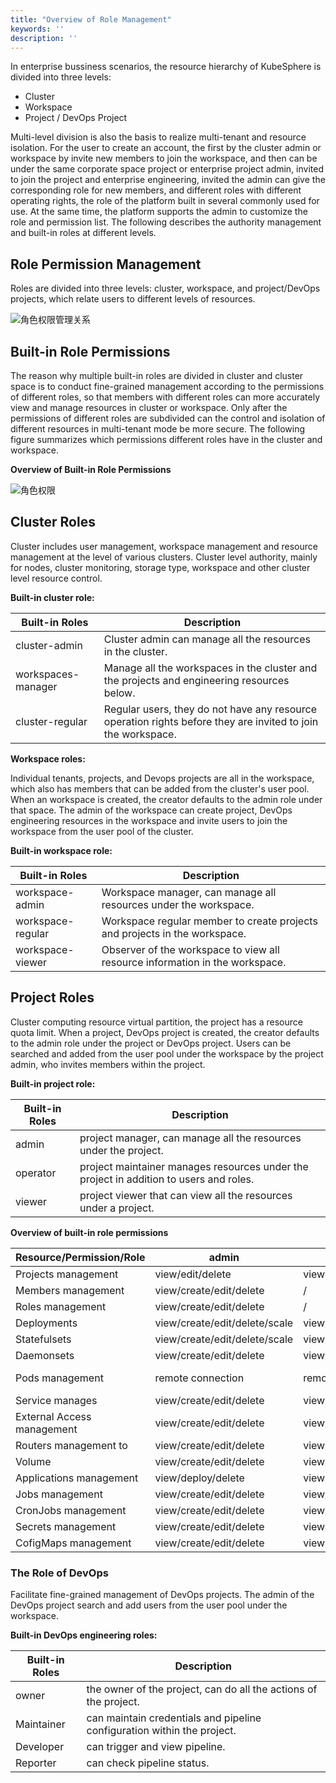 ```yaml
---
title: "Overview of Role Management"
keywords: ''
description: ''
---
```



In enterprise bussiness scenarios, the resource hierarchy of KubeSphere is divided into three levels:

- Cluster
- Workspace
- Project / DevOps Project
 
Multi-level division is also the basis to realize multi-tenant and resource isolation. For the user to create an account, the first by the cluster admin or workspace by invite new members to join the workspace, and then can be under the same corporate space project or enterprise project admin, invited to join the project and enterprise engineering, invited the admin can give the corresponding role for new members, and different roles with different operating rights, the role of the platform built in several commonly used for use. At the same time, the platform supports the admin to customize the role and permission list. The following describes the authority management and built-in roles at different levels.


## Role Permission Management


Roles are divided into three levels: cluster, workspace, and project/DevOps projects, which relate users to different levels of resources.


![角色权限管理关系](/role-management-design.svg)


## Built-in Role Permissions


The reason why multiple built-in roles are divided in cluster and cluster space is to conduct fine-grained management according to the permissions of different roles, so that members with different roles can more accurately view and manage resources in cluster or workspace. Only after the permissions of different roles are subdivided can the control and isolation of different resources in multi-tenant mode be more secure. The following figure summarizes which permissions different roles have in the cluster and workspace.


**Overview of Built-in Role Permissions**


![角色权限](/cluster-workspace-roles.png)


## Cluster Roles


Cluster includes user management, workspace management and resource management at the level of various clusters. Cluster level authority, mainly for nodes, cluster monitoring, storage type, workspace and other cluster level resource control.


**Built-in cluster role:**


|Built-in Roles|Description|
|---|---|
|cluster-admin |Cluster admin can manage all the resources in the cluster. |
|workspaces-manager| Manage all the workspaces in the cluster and the projects and engineering resources below. |
|cluster-regular| Regular users, they do not have any resource operation rights before they are invited to join the workspace. |

**Workspace roles:**

Individual tenants, projects, and Devops projects are all in the workspace, which also has members that can be added from the cluster's user pool. When an workspace is created, the creator defaults to the admin role under that space. The admin of the workspace can create project, DevOps engineering resources in the workspace and invite users to join the workspace from the user pool of the cluster.


**Built-in workspace role:**


|Built-in Roles|Description|
|---|---|
|workspace-admin | Workspace manager, can manage all resources under the workspace. |
|workspace-regular| Workspace regular member to create projects and projects in the workspace. |
|workspace-viewer | Observer of the workspace to view all resource information in the workspace. |



## Project Roles


Cluster computing resource virtual partition, the project has a resource quota limit. When a project, DevOps project is created, the creator defaults to the admin role under the project or DevOps project. Users can be searched and added from the user pool under the workspace by the project admin, who invites members within the project.


**Built-in project role:**


|Built-in Roles|Description|
|---|---|
|admin | project manager, can manage all the resources under the project. |
|operator| project maintainer manages resources under the project in addition to users and roles. |
|viewer | project viewer that can view all the resources under a project. |


**Overview of built-in role permissions**


| Resource/Permission/Role |admin|operator|viewer|
|---|---|---|---|
| Projects management | view/edit/delete | view | view |
| Members management | view/create/edit/delete | /| /|
| Roles management | view/create/edit/delete | /| /|
| Deployments | view/create/edit/delete/scale | view/create/edit/delete/scale | view |
| Statefulsets | view/create/edit/delete/scale | view/create/edit/delete/scale | view |
| Daemonsets | view/create/edit/delete | view/create/edit/delete | view |
| Pods management | remote connection | remote connection | remote connection|
| Service manages | view/create/edit/delete | view/create/edit/delete | view |
| External Access management | view/create/edit/delete | view/create/edit/delete | view |
| Routers management to | view/create/edit/delete | view/create/edit/delete | view |
| Volume | view/create/edit/delete | view/create/edit/delete | view |
| Applications management | view/deploy/delete | view/deploy/delete | view |
| Jobs management | view/create/edit/delete | view/create/edit/delete | view |
| CronJobs management | view/create/edit/delete | view/create/edit/delete | view |
| Secrets management | view/create/edit/delete | view/create/edit/delete | view |
| CofigMaps management | view/create/edit/delete | view/create/edit/delete | view |


### The Role of DevOps

Facilitate fine-grained management of DevOps projects. The admin of the DevOps project search and add users from the user pool under the workspace.

**Built-in DevOps engineering roles:**

|Built-in Roles| Description |
|---|---|
|owner | the owner of the project, can do all the actions of the project. |
| Maintainer | can maintain credentials and pipeline configuration within the project. |
| Developer | can trigger and view pipeline. |
| Reporter | can check pipeline status. |